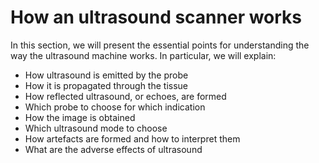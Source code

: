 # How an ultrasound scanner works

In this section, we will present the essential points for understanding the way the ultrasound machine works. In particular, we will explain:

* How ultrasound is emitted by the probe
* How it is propagated through the tissue
* How reflected ultrasound, or echoes, are formed
* Which probe to choose for which indication
* How the image is obtained
* Which ultrasound mode to choose
* How artefacts are formed and how to interpret them
* What are the adverse effects of ultrasound

##
